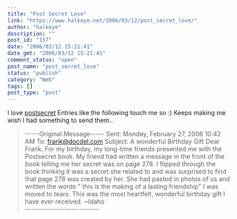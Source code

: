 ```yaml
---
title: "Post Secret Love"
link: "https://www.halkeye.net/2006/03/12/post_secret_love/"
author: "halkeye"
description: ""
post_id: "157"
date: "2006/03/12 15:21:41"
date_gmt: "2006/03/12 15:21:41"
comment_status: "open"
post_name: "post_secret_love"
status: "publish"
category: "Web"
tags: []
post_type: "post"
---
```


I love [postsecret](http://postsecret.blogspot.com/) Entries like the following touch me so :) Keeps making me wish I had something to send them.. 

> \-----Original Message----- Sent: Monday, February 27, 2006 10:42 AM To: frank@docdel.com Subject: A wonderful Birthday Gift Dear Frank, For my birthday, my long-time friends presented me with the Postsecret book. My friend had written a message in the front of the book telling me her secret was on page 278. I flipped through the book thinking it was a secret she related to and was surprised to find that page 278 was created by her. She had pasted in photos of us and written the words " this is the making of a lasting friendship" I was moved to tears. This was the most heartfelt, wonderful birthday gift I have ever received. ~Idaho  
\--------------------------